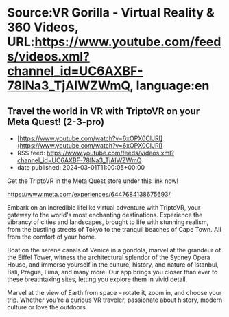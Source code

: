 # Source:VR Gorilla - Virtual Reality & 360 Videos, URL:https://www.youtube.com/feeds/videos.xml?channel_id=UC6AXBF-78lNa3_TjAIWZWmQ, language:en

## Travel the world in VR with TriptoVR on your Meta Quest! (2-3-pro)
 - [https://www.youtube.com/watch?v=6xOPX0ClJRI](https://www.youtube.com/watch?v=6xOPX0ClJRI)
 - RSS feed: https://www.youtube.com/feeds/videos.xml?channel_id=UC6AXBF-78lNa3_TjAIWZWmQ
 - date published: 2024-03-01T11:00:05+00:00

Get the TriptoVR in the Meta Quest store under this link now! 

https://www.meta.com/experiences/6447684138675693/

Embark on an incredible lifelike virtual adventure with TriptoVR, your gateway to the world's most enchanting destinations. Experience the vibrancy of cities and landscapes, brought to life with stunning realism, from the bustling streets of Tokyo to the tranquil beaches of Cape Town.  All from the comfort of your home.

Boat on the serene canals of Venice in a gondola, marvel at the grandeur of the Eiffel Tower, witness the architectural splendor of the Sydney Opera House, and immerse yourself in the culture, history, and nature of Istanbul, Bali, Prague, Lima, and many more. Our app brings you closer than ever to these breathtaking sites, letting you explore them in vivid detail.

Marvel at the view of Earth from space – rotate it, zoom in, and choose your trip. Whether you're a curious VR traveler, passionate about history, modern culture or love the outdoors

